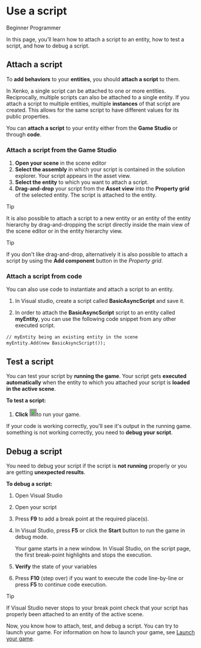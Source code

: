 # Use a script

<span class="label label-doc-level">Beginner</span>
<span class="label label-doc-audience">Programmer</span>

In this page, you’ll learn how to attach a script to an entity, how to test a script, and how to debug a script.

## Attach a script

To **add behaviors** to your **entities**, you should **attach a script** to them.

In Xenko, a single script can be attached to one or more entities. 
Reciprocally, multiple scripts can also be attached to a single entity. 
If you attach a script to multiple entities, multiple **instances** of that script are created. 
This allows for the same script to have different values for its public properties. 

You can **attach a script** to your entity either from the **Game Studio** or through **code**.

### Attach a script from the Game Studio

1. **Open your scene** in the scene editor
2. **Select the assembly** in which your script is contained in the solution explorer.
   Your script appears in the asset view.
3. **Select the entity** to which you want to attach a script.
4. **Drag-and-drop** your script from the **Asset view** into the **Property grid** of the selected entity.
   The script is attached to the entity.
  
> [!TIP]
> It is also possible to attach a script to a new entity or an entity of the entity hierarchy by drag-and-dropping
> the script directly inside the main view of the scene editor or in the entity hierarchy view.
   
> [!TIP] 
> If you don't like drag-and-drop, alternatively it is also possible to attach a script by using 
> the **Add component** button in the *Property grid*.

### Attach a script from code

You can also use code to instantiate and attach a script to an entity.

1. In Visual studio, create a script called **BasicAsyncScript** and save it.

2. In order to attach the **BasicAsyncScript** script to an entity called **myEntity**, 
   you can use the following code snippet from any other executed script.

```Code: 
// myEntity being an existing entity in the scene
myEntity.Add(new BasicAsyncScript());
```

## Test a script

You can test your script by **running the game**. 
Your script gets **executed automatically** when the entity to which you attached your script is **loaded in the active scene**.

**To test a script:**

1. **Click** ![](media/use-a-script-play-icon.png)to run your game.

If your code is working correctly, you'll see it's output in the running game. 
 something is not working correctly, you need to **debug your script**.

## Debug a script

You need to debug your script if the script is **not running** properly or you are getting **unexpected results**.

**To debug a script:**

1. Open Visual Studio

2. Open your script

3. Press **F9** to add a break point at the required place(s).

4. In Visual Studio, press **F5** or click the **Start** button to run the game in debug mode.

   Your game starts in a new window. In Visual Studio, on the script page, the first break-point highlights and stops the execution.
   
5. **Verify** the state of your variables

6. Press **F10** (step over) if you want to execute the code line-by-line or press **F5** to continue code execution.

> [!TIP]
> If Visual Studio never stops to your break point check that your script has properly been attached 
> to an entity of the active scene.

Now, you know how to attach, test, and debug a script. You can try to launch your game. 
For information on how to launch your game, see [Launch your game](launch-a-game.md).
